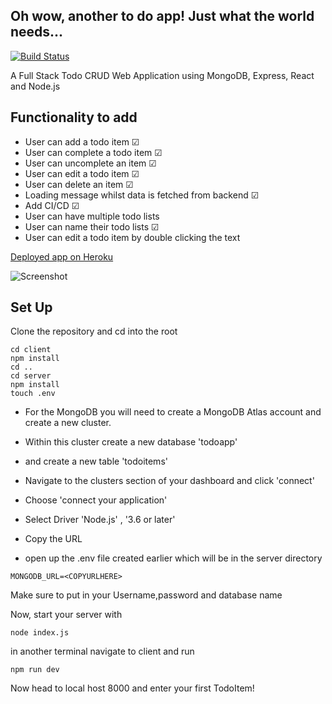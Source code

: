 ## Oh wow, another to do app! Just what the world needs...

[![Build Status](https://travis-ci.org/WilliamJGrace/todoapp-MERN.svg?branch=master)](https://travis-ci.org/WilliamJGrace/todoapp-MERN)


A Full Stack Todo CRUD Web Application using MongoDB, Express, React and Node.js

## Functionality to add

* User can add a todo item &#x2611;
* User can complete a todo item &#x2611;
* User can uncomplete an item &#x2611;
* User can edit a todo item &#x2611;
* User can delete an item &#x2611;
* Loading message whilst data is fetched from backend &#x2611;
* Add CI/CD &#x2611;
* User can have multiple todo lists
* User can name their todo lists &#x2611;
* User can edit a todo item by double clicking the text


[Deployed app on Heroku](https://mytodonotes.herokuapp.com/)


![Screenshot](https://i.imgur.com/GuANmwa.png)

## Set Up

Clone the repository and cd into the root

```
cd client
npm install
cd ..
cd server
npm install
touch .env

```

* For the MongoDB you will need to create a MongoDB Atlas account and create a new cluster.

* Within this cluster create a new database 'todoapp'

* and create a new table 'todoitems'

* Navigate to the clusters section of your dashboard and click 'connect'

* Choose 'connect your application'

* Select Driver 'Node.js' , '3.6 or later'

* Copy the URL

* open up the .env file created earlier which will be in the server directory

```
MONGODB_URL=<COPYURLHERE>
```

Make sure to put in your Username,password and database name

Now, start your server with
```
node index.js
```
in another terminal navigate to client and run
```
npm run dev
```
Now head to local host 8000 and enter your first TodoItem!








